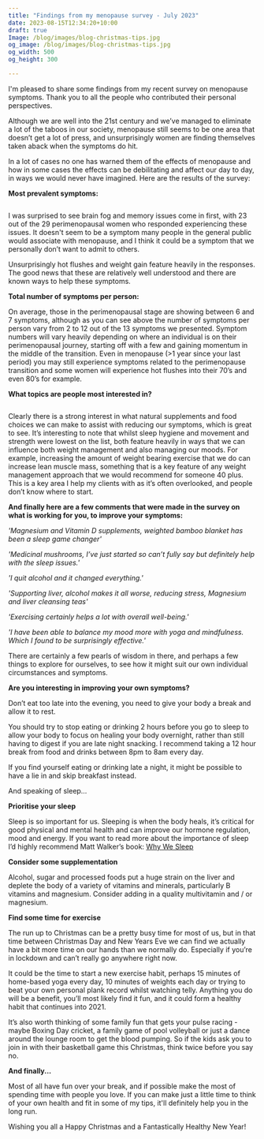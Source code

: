```yaml
---
title: "Findings from my menopause survey - July 2023"
date: 2023-08-15T12:34:20+10:00
draft: true
Image: /blog/images/blog-christmas-tips.jpg
og_image: /blog/images/blog-christmas-tips.jpg
og_width: 500
og_height: 300

---
```


I'm pleased to share some findings from my recent survey on menopause symptoms. Thank you to all the people who contributed their personal perspectives.

Although we are well into the 21st century and we’ve managed to eliminate a lot of the taboos in our society, menopause still seems to be one area that doesn’t get a lot of press, and unsurprisingly women are finding themselves taken aback when the symptoms do hit. 

In a lot of cases no one has warned them of the effects of menopause and how in some cases the effects can be debilitating and affect our day to day, in ways we would never have imagined. Here are the results of the survey:

__Most prevalent symptoms:__

<Image from emailOctopus>

I was surprised to see brain fog and memory issues come in first, with 23 out of the 29 perimenopausal women who responded experiencing these issues. It doesn't seem to be a symptom many people in the general public would associate with menopause, and I think it could be a symptom that we personally don’t want to admit to others. 

Unsurprisingly hot flushes and weight gain feature heavily in the responses. The good news that these are relatively well understood and there are known ways to help these symptoms.

__Total number of symptoms per person:__
<Image from emailOctopus>

On average, those in the perimenopausal stage are showing between 6 and 7 symptoms, although as you can see above the number of symptoms per person vary from 2 to 12 out of the 13 symptoms we presented. Symptom numbers will vary heavily depending on where an individual is on their perimenopausal journey, starting off with a few and gaining momentum in the middle of the transition. Even in menopause (>1 year since your last period) you may still experience symptoms related to the perimenopause transition and some women will experience hot flushes into their 70’s and even 80’s for example. 

__What topics are people most interested in?__

<Image from emailOctopus>

Clearly there is a strong interest in what natural supplements and food choices we can make to assist with reducing our symptoms, which is great to see. It’s interesting to note that whilst sleep hygiene and movement and strength were lowest on the list, both feature heavily in ways that we can influence both weight management and also managing our moods. For example, increasing the amount of weight bearing exercise that we do can increase lean muscle mass, something that is a key feature of any weight management approach that we would recommend for someone 40 plus. This is a key area I help my clients with as it’s often overlooked, and people don’t know where to start.

__And finally here are a few comments that were made in the survey on what is working for you, to improve your symptoms:__


_'Magnesium and Vitamin D supplements, weighted bamboo blanket has been a sleep game changer'_

_'Medicinal mushrooms, I’ve just started so can’t fully say but definitely help with the sleep issues.'_

_'I quit alcohol and it changed everything.'_

_'Supporting liver, alcohol makes it all worse, reducing stress, Magnesium and liver cleansing teas'_

_'Exercising certainly helps a lot with overall well-being.'_

_'I have been able to balance my mood more with yoga and mindfulness. Which I found to be surprisingly effective.'_


There are certainly a few pearls of wisdom in there, and perhaps a few things to explore for ourselves, to see how it might suit our own individual circumstances and symptoms. 

__Are you interesting in improving your own symptoms?__

Don’t eat too late into the evening, you need to give your body a break and allow it to rest. 

You should try to stop eating or drinking 2 hours before you go to sleep to allow your body to focus on healing your body overnight, rather than still having to digest if you are late night snacking. I recommend taking a 12 hour break from food and drinks between 8pm to 8am every day. 

If you find yourself eating or drinking late a night, it might be possible to have a lie in and skip breakfast instead.

And speaking of sleep…


__Prioritise your sleep__

Sleep is so important for us. Sleeping is when the body heals, it’s critical for good physical and mental health and can improve our hormone regulation, mood and energy.  If you want to read more about the importance of sleep I’d highly recommend Matt Walker’s book: [Why We Sleep](https://www.goodreads.com/book/show/34466963-why-we-sleep)


__Consider some supplementation__

Alcohol, sugar and processed foods put a huge strain on the liver and deplete the body of a variety of vitamins and minerals, particularly B vitamins and magnesium. Consider adding in a quality multivitamin and / or magnesium.


__Find some time for exercise__

The run up to Christmas can be a pretty busy time for most of us, but in that time between Christmas Day and New Years Eve we can find we actually have a bit more time on our hands than we normally do. Especially if you’re in lockdown and can’t really go anywhere right now.

It could be the time to start a new exercise habit, perhaps 15 minutes of home-based yoga every day, 10 minutes of weights each day or trying to beat your own personal plank record whilst watching telly. Anything you do will be a benefit, you’ll most likely find it fun, and it could form a healthy habit that continues into 2021.

It’s also worth thinking of some family fun that gets your pulse racing - maybe Boxing Day cricket, a family game of pool volleyball or just a dance around the lounge room to get the blood pumping. So if the kids ask you to join in with their basketball game this Christmas, think twice before you say no.

__And finally...__

Most of all have fun over your break, and if possible make the most of spending time with people you love. If you can make just a little time to think of your own health and fit in some of my tips, it'll definitely help you in the long run. 

Wishing you all a Happy Christmas and a Fantastically Healthy New Year!



